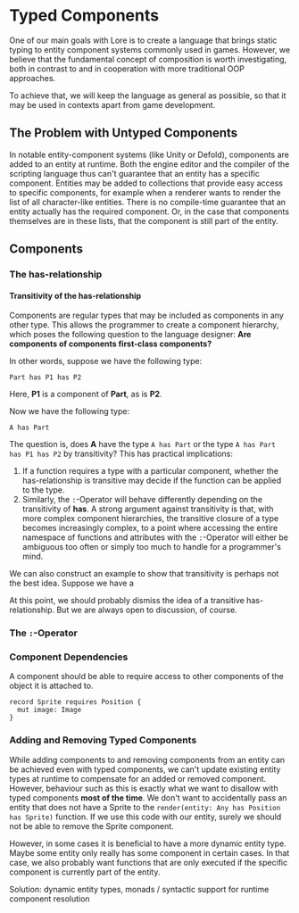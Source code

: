 # Typed Components

One of our main goals with Lore is to create a language that brings static typing to entity component systems commonly used in games. However, we believe that the fundamental concept of composition is worth investigating, both in contrast to and in cooperation with more traditional OOP approaches.

To achieve that, we will keep the language as general as possible, so that it may be used in contexts apart from game development.




## The Problem with Untyped Components

In notable entity-component systems (like Unity or Defold), components are added to an entity at runtime. Both the engine editor and the compiler of the scripting language thus can't guarantee that an entity has a specific component. Entities may be added to collections that provide easy access to specific components, for example when a renderer wants to render the list of all character-like entities. There is no compile-time guarantee that an entity actually has the required component. Or, in the case that components themselves are in these lists, that the component is still part of the entity. 














## Components

### The has-relationship


#### Transitivity of the has-relationship

Components are regular types that may be included as components in any other type. This allows the programmer to create a component hierarchy, which poses the following question to the language designer: **Are components of components first-class components?**

In other words, suppose we have the following type:

    Part has P1 has P2
    
Here, **P1** is a component of **Part**, as is **P2**.

Now we have the following type:

    A has Part
    
The question is, does **A** have the type `A has Part` or the type `A has Part has P1 has P2` by transitivity? This has practical implications: 

1. If a function requires a type with a particular component, whether the has-relationship is transitive may decide if the function can be applied to the type. 
2. Similarly, the `:`-Operator will behave differently depending on the transitivity of **has**. A strong argument against transitivity is that, with more complex component hierarchies, the transitive closure of a type becomes increasingly complex, to a point where accessing the entire namespace of functions and attributes with the `:`-Operator will either be ambiguous too often or simply too much to handle for a programmer's mind. 

We can also construct an example to show that transitivity is perhaps not the best idea. Suppose we have a 

At this point, we should probably dismiss the idea of a transitive has-relationship. But we are always open to discussion, of course.



### The `:`-Operator



### Component Dependencies

A component should be able to require access to other components of the object it is attached to.

    record Sprite requires Position {
      mut image: Image
    }
    
    
### Adding and Removing Typed Components

While adding components to and removing components from an entity can be achieved even with typed components, we can't update existing entity types at runtime to compensate for an added or removed component. However, behaviour such as this is exactly what we want to disallow with typed components **most of the time**. We don't want to accidentally pass an entity that does not have a Sprite to the `render(entity: Any has Position has Sprite)` function. If we use this code with our entity, surely we should not be able to remove the Sprite component.

However, in some cases it is beneficial to have a more dynamic entity type. Maybe some entity only really has some component in certain cases. In that case, we also probably want functions that are only executed if the specific component is currently part of the entity. 

Solution: dynamic entity types, monads / syntactic support for runtime component resolution




